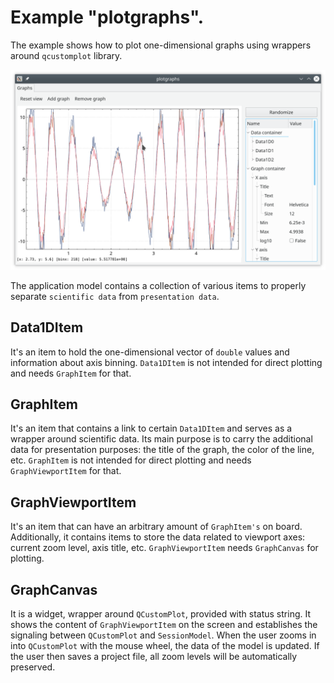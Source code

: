 # Example "plotgraphs".

The example shows how to plot one-dimensional graphs using wrappers around `qcustomplot` library. 

![plotgraphs](../../doc/plotgraphs.png)

The  application model contains a collection of various items to 
properly separate `scientific data` from `presentation data`. 

## Data1DItem

It's an item to hold the one-dimensional vector of `double` values and information
about axis binning. `Data1DItem` is not intended for direct plotting and needs `GraphItem` for that.

## GraphItem

It's an item that contains a link to certain `Data1DItem` and serves as a wrapper around scientific data. Its main purpose is to carry the additional data for presentation purposes: the title of the graph, the color of the line, etc. `GraphItem` is not intended for direct plotting and needs `GraphViewportItem` for that.

## GraphViewportItem

It's an item that can have an arbitrary amount of `GraphItem's` on board. Additionally, it contains items to store the data related to viewport axes: current zoom level, axis title, etc. `GraphViewportItem` needs `GraphCanvas` for plotting.

## GraphCanvas

It is a widget, wrapper around `QCustomPlot`, provided with status string.
It shows the content of `GraphViewportItem` on the screen and establishes the signaling between `QCustomPlot` and `SessionModel`.
When the user zooms in into `QCustomPlot` with the mouse wheel, the data of the model is updated. If the user then saves a project file, all zoom levels will be automatically preserved.

